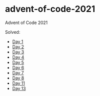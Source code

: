 # advent-of-code-2021
Advent of Code 2021

Solved:

- [Day 1](https://adventofcode.com/2021/day/1)
- [Day 2](https://adventofcode.com/2021/day/2)
- [Day 3](https://adventofcode.com/2021/day/3)
- [Day 4](https://adventofcode.com/2021/day/4)
- [Day 5](https://adventofcode.com/2021/day/5)
- [Day 6](https://adventofcode.com/2021/day/6)
- [Day 7](https://adventofcode.com/2021/day/7)
- [Day 8](https://adventofcode.com/2021/day/8)
- [Day 11](https://adventofcode.com/2021/day/11)
- [Day 13](https://adventofcode.com/2021/day/13)